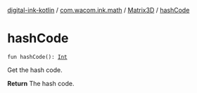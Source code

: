 [digital-ink-kotlin](../../index.md) / [com.wacom.ink.math](../index.md) / [Matrix3D](index.md) / [hashCode](./hash-code.md)

# hashCode

`fun hashCode(): `[`Int`](https://kotlinlang.org/api/latest/jvm/stdlib/kotlin/-int/index.html)

Get the hash code.

**Return**
The hash code.


